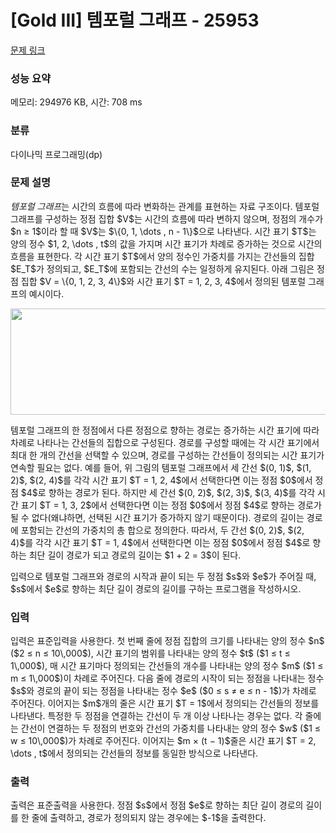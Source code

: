 # [Gold III] 템포럴 그래프 - 25953 

[문제 링크](https://www.acmicpc.net/problem/25953) 

### 성능 요약

메모리: 294976 KB, 시간: 708 ms

### 분류

다이나믹 프로그래밍(dp)

### 문제 설명

<p><em>템포럴 그래프</em>는 시간의 흐름에 따라 변화하는 관계를 표현하는 자료 구조이다. 템포럴 그래프를 구성하는 정점 집합 $V$는 시간의 흐름에 따라 변하지 않으며, 정점의 개수가 $n ≥ 1$이라 할 때 $V$는 $\{0, 1, \dots , n - 1\}$으로 나타낸다. 시간 표기 $T$는 양의 정수 $1, 2, \dots , t$의 값을 가지며 시간 표기가 차례로 증가하는 것으로 시간의 흐름을 표현한다. 각 시간 표기 $T$에서 양의 정수인 가중치를 가지는 간선들의 집합 $E_T$가 정의되고, $E_T$에 포함되는 간선의 수는 일정하게 유지된다. 아래 그림은 정점 집합 $V = \{0, 1, 2, 3, 4\}$와 시간 표기 $T = 1, 2, 3, 4$에서 정의된 템포럴 그래프의 예시이다.</p>

<p style="text-align: center;"><img alt="" src="" style="width: 565px; height: 170px;"></p>

<p>템포럴 그래프의 한 정점에서 다른 정점으로 향하는 경로는 증가하는 시간 표기에 따라 차례로 나타나는 간선들의 집합으로 구성된다. 경로를 구성할 때에는 각 시간 표기에서 최대 한 개의 간선을 선택할 수 있으며, 경로를 구성하는 간선들이 정의되는 시간 표기가 연속할 필요는 없다. 예를 들어, 위 그림의 템포럴 그래프에서 세 간선 $(0, 1)$, $(1, 2)$, $(2, 4)$를 각각 시간 표기 $T = 1, 2, 4$에서 선택한다면 이는 정점 $0$에서 정점 $4$로 향하는 경로가 된다. 하지만 세 간선 $(0, 2)$, $(2, 3)$, $(3, 4)$를 각각 시간 표기 $T = 1, 3, 2$에서 선택한다면 이는 정점 $0$에서 정점 $4$로 향하는 경로가 될 수 없다(왜냐하면, 선택된 시간 표기가 증가하지 않기 때문이다). 경로의 길이는 경로에 포함되는 간선의 가중치의 총 합으로 정의한다. 따라서, 두 간선 $(0, 2)$, $(2, 4)$를 각각 시간 표기 $T = 1, 4$에서 선택한다면 이는 정점 $0$에서 정점 $4$로 향하는 최단 길이 경로가 되고 경로의 길이는 $1 + 2 = 3$이 된다.</p>

<p>입력으로 템포럴 그래프와 경로의 시작과 끝이 되는 두 정점 $s$와 $e$가 주어질 때, $s$에서 $e$로 향하는 최단 길이 경로의 길이를 구하는 프로그램을 작성하시오.</p>

### 입력 

 <p>입력은 표준입력을 사용한다. 첫 번째 줄에 정점 집합의 크기를 나타내는 양의 정수 $n$ ($2 ≤ n ≤ 10\,000$), 시간 표기의 범위를 나타내는 양의 정수 $t$ ($1 ≤ t ≤ 1\,000$), 매 시간 표기마다 정의되는 간선들의 개수를 나타내는 양의 정수 $m$ ($1 ≤ m ≤ 1\,000$)이 차례로 주어진다. 다음 줄에 경로의 시작이 되는 정점을 나타내는 정수 $s$와 경로의 끝이 되는 정점을 나타내는 정수 $e$ ($0 ≤ s ≠ e ≤ n - 1$)가 차례로 주어진다. 이어지는 $m$개의 줄은 시간 표기 $T = 1$에서 정의되는 간선들의 정보를 나타낸다. 특정한 두 정점을 연결하는 간선이 두 개 이상 나타나는 경우는 없다. 각 줄에는 간선이 연결하는 두 정점의 번호와 간선의 가중치를 나타내는 양의 정수 $w$ ($1 ≤ w ≤ 10\,000$)가 차례로 주어진다. 이어지는 $m × (t − 1)$줄은 시간 표기 $T = 2, \dots , t$에서 정의되는 간선들의 정보를 동일한 방식으로 나타낸다.</p>

### 출력 

 <p>출력은 표준출력을 사용한다. 정점 $s$에서 정점 $e$로 향하는 최단 길이 경로의 길이를 한 줄에 출력하고, 경로가 정의되지 않는 경우에는 $-1$을 출력한다.</p>

